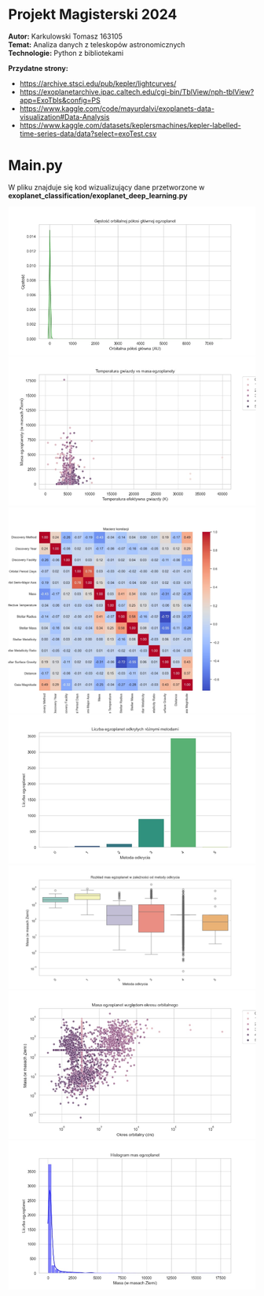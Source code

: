# Projekt Magisterski 2024  
**Autor:** Karkulowski Tomasz 163105  
**Temat:** Analiza danych z teleskopów astronomicznych  
**Technologie:** Python z bibliotekami  

**Przydatne strony:**  
- https://archive.stsci.edu/pub/kepler/lightcurves/
- https://exoplanetarchive.ipac.caltech.edu/cgi-bin/TblView/nph-tblView?app=ExoTbls&config=PS
- https://www.kaggle.com/code/mayurdalvi/exoplanets-data-visualization#Data-Analysis
- https://www.kaggle.com/datasets/keplersmachines/kepler-labelled-time-series-data/data?select=exoTest.csv

# Main.py  
W pliku znajduje się kod wizualizujący dane przetworzone w **exoplanet_classification/exoplanet_deep_learning.py**

![1](https://github.com/Tomaciej73/Projekt_Magisterski_2024/blob/images/visualization/1.jpg)
![2](https://github.com/Tomaciej73/Projekt_Magisterski_2024/blob/images/visualization/2.jpg)
![3](https://github.com/Tomaciej73/Projekt_Magisterski_2024/blob/images/visualization/3.jpg)
![4](https://github.com/Tomaciej73/Projekt_Magisterski_2024/blob/images/visualization/4.jpg)
![5](https://github.com/Tomaciej73/Projekt_Magisterski_2024/blob/images/visualization/5.jpg)
![6](https://github.com/Tomaciej73/Projekt_Magisterski_2024/blob/images/visualization/6.jpg)
![7](https://github.com/Tomaciej73/Projekt_Magisterski_2024/blob/images/visualization/7.jpg)
